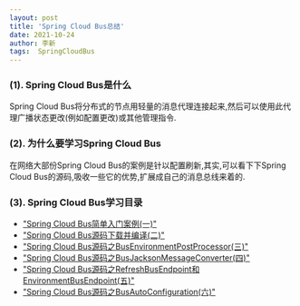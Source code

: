 ```yaml
---
layout: post
title: 'Spring Cloud Bus总结' 
date: 2021-10-24
author: 李新
tags:  SpringCloudBus
---
```


### (1). Spring Cloud Bus是什么
Spring Cloud Bus将分布式的节点用轻量的消息代理连接起来,然后可以使用此代理广播状态更改(例如配置更改)或其他管理指令.  

### (2). 为什么要学习Spring Cloud Bus
在网络大部份Spring Cloud Bus的案例是针以配置刷新,其实,可以看下下Spring Cloud Bus的源码,吸收一些它的优势,扩展成自己的消息总线来着的.  

### (3). Spring Cloud Bus学习目录
+ ["Spring Cloud Bus简单入门案例(一)"](/2021/10/23/Spring-Cloud-Bus-HelloWorld.html)   
+ ["Spring Cloud Bus源码下载并编译(二)"](/2021/10/23/Spring-Cloud-Bus-Download-Source-Compile.html)  
+ ["Spring Cloud Bus源码之BusEnvironmentPostProcessor(三)"](/2021/10/23/Spring-Cloud-Bus-BusEnvironmentPostProcessor.html)   
+ ["Spring Cloud Bus源码之BusJacksonMessageConverter(四)"](/2021/10/23/Spring-Cloud-Bus-BusJacksonMessageConverter.html)     
+ ["Spring Cloud Bus源码之RefreshBusEndpoint和EnvironmentBusEndpoint(五)"](/2021/10/23/Spring-Cloud-Bus-Endpoint.html)     
+ ["Spring Cloud Bus源码之BusAutoConfiguration(六)"](/2021/10/23/Spring-Cloud-Bus-BusAutoConfiguration.html)   
